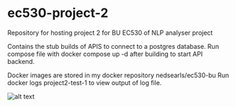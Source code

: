 # ec530-project-2
Repository for hosting project 2 for BU EC530 of NLP analyser project


Contains the stub builds of APIS to connect to a postgres database.
Run compose file with docker compose up -d after building to start API backend.

Docker images are stored in my docker repository nedsearls/ec530-bu
Run docker logs project2-test-1 to view output of log file.

![alt text](http://url/to/img.png)